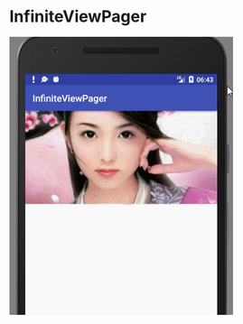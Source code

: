 # InfiniteViewPager

![image](https://github.com/LineChen/InfiniteViewPager/blob/master/screenshot.gif)
